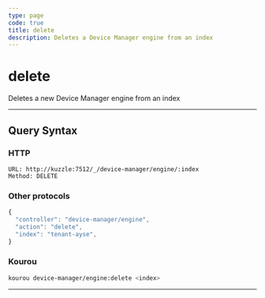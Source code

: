 ```yaml
---
type: page
code: true
title: delete
description: Deletes a Device Manager engine from an index
---
```


# delete

Deletes a new Device Manager engine from an index

---

## Query Syntax

### HTTP

```http
URL: http://kuzzle:7512/_/device-manager/engine/:index
Method: DELETE
```

### Other protocols

```js
{
  "controller": "device-manager/engine",
  "action": "delete",
  "index": "tenant-ayse",
}
```

### Kourou

```bash
kourou device-manager/engine:delete <index>
```
---
